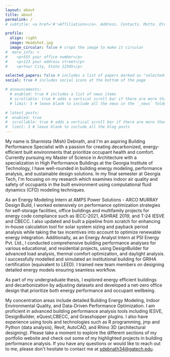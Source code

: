 ```yaml
---
layout: about
title: about
permalink: /
# subtitle: <a href='#'>Affiliations</a>. Address. Contacts. Motto. Etc.

profile:
  align: right
  image: Headshot.jpg
  image_circular: false # crops the image to make it circular
#  more_info: >
#    <p>555 your office number</p>
#    <p>123 your address street</p>
#    <p>Your City, State 12345</p>

selected_papers: false # includes a list of papers marked as "selected={true}"
social: true # includes social icons at the bottom of the page

# announcements:
  # enabled: true # includes a list of news items
  # scrollable: true # adds a vertical scroll bar if there are more than 3 news items
  # limit: 5 # leave blank to include all the news in the `_news` folder

# latest_posts:
#  enabled: true
#  scrollable: true # adds a vertical scroll bar if there are more than 3 new posts items
#  limit: 3 # leave blank to include all the blog posts
---
```


<style>
  .post article{
    text-align: justify;
    color: #6666666
  }
</style>

My name is Sharmista (Mish) Debnath, and I'm an aspiring Building Performance Specialist with a passion for creating decarbonized, energy-efficient built environments that prioritize occupant health and comfort. Currently pursuing my Master of Science in Architecture with a specialization in High Performance Buildings at the Georgia Institute of Technology, I have well-rounded in building energy modeling, performance analysis, and sustainable design solutions. In my final semester at Georgia Tech, I'm focusing on my research which examines indoor air quality and safety of occupants in the built environment using computational fluid dynamics (CFD) modeling techniques.

As an Energy Modeling Intern at AMPS Power Solutions - ARCO MURRAY Design Build, I worked extensively on performance optimization strategies for self-storage facilities, office buildings and multifamily projects for energy code compliance such as IECC-2021, ASHRAE 2019, and T-24 IESVE and CBECC. I also updated and built a pipeline from scratch for enhancing in-house calculation tool for solar system sizing and payback period analysis while taking the tax incentives into account to optimize renewable energy integration. Additionally, as an Energy Analyst Intern at PSI Energy Pvt. Ltd., I conducted comprehensive building performance analyses for various educational, and residential projects, using DesignBuilder for advanced load analysis, thermal comfort optimization, and daylight analysis. I successfully modelled and simulated an institutional building for GRIHA certification (equivalent to LEED). I trained new team members on designing detailed energy models ensuring seamless workflow.

As part of my undergraduate thesis, I explored energy efficient buildings and decarbonization by adjusting datasets and developed a net-zero office design that prioritize both energy performance and occupant wellbeing.

My concentration areas include detailed Building Energy Modeling, Indoor Environmental Quality, and Data-Driven Performance Optimization. I am proficient in advanced building performance analysis tools including IESVE, DesignBuilder, eQuest,CBECC, and Grasshopper plugins. I also have experience using tools and technologies such as R programming, jmp and Python (data analysis), Revit, AutoCAD, and Rhino 3D (architectural designing). 
Please take a moment to explore the different sections of my portfolio website and check out some of my highlighted projects in building performance analysis. If you have any questions or would like to reach out to me, please don't hesitate to contact me at sdebnath34@gatech.edu.
